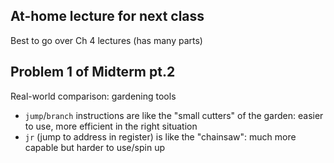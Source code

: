 ## At-home lecture for next class
Best to go over Ch 4 lectures (has many parts)

## Problem 1 of Midterm pt.2
Real-world comparison: gardening tools
- `jump`/`branch` instructions are like the "small cutters" of the garden: easier to use, more efficient in the right situation
- `jr` (jump to address in register) is like the "chainsaw": much more capable but harder to use/spin up

